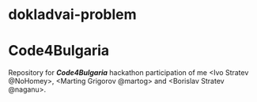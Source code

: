 # dokladvai-problem
# Code4Bulgaria

Repository for ***Code4Bulgaria*** hackathon participation of me \<Ivo Stratev @NoHomey\>, \<Marting Grigorov @martog\> and \<Borislav Stratev @naganu\>.
